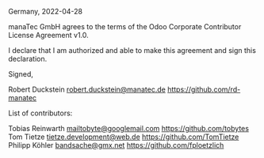 Germany, 2022-04-28

manaTec GmbH agrees to the terms of the Odoo Corporate Contributor License
Agreement v1.0.

I declare that I am authorized and able to make this agreement and sign this
declaration.

Signed,

Robert Duckstein robert.duckstein@manatec.de https://github.com/rd-manatec

List of contributors:

Tobias Reinwarth mailtobyte@googlemail.com https://github.com/tobytes
Tom Tietze tietze.development@web.de https://github.com/TomTietze
Philipp Köhler bandsache@gmx.net https://github.com/fploetzlich
